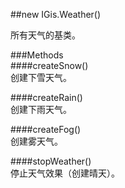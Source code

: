 ##new IGis.Weather()  
  
所有天气的基类。
  
###Methods  
####createSnow()  
创建下雪天气。  
  
####createRain()  
创建下雨天气。  
  
####createFog()  
创建雾天气。    
  
####stopWeather()  
停止天气效果（创建晴天）。 